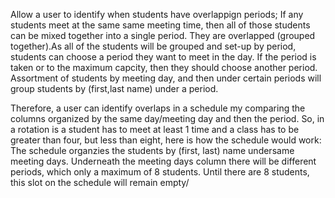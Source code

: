 Allow a user to identify when students have overlappign periods; If any students meet at the same same meeting time, then all of those students can be mixed together
into a single period. They are overlapped (grouped together).As all of the students will be grouped and set-up by period, students can choose a period they want to meet in the day.
If the period is taken or to the maximum capcity, then they should choose another period. Assortment of students by meeting day, and then under certain periods will group students by
(first,last name) under a period.

Therefore, a user can identify overlaps in a schedule my comparing the columns organized by the same day/meeting day and then the period. So, in a rotation is a student has to meet at least 1 time and a class has to be greater than four, but less than eight, here is how the schedule would work: The schedule organzies the students by (first, last) name undersame meeting days. Underneath the meeting days column there will be different periods, which only a maximum of 8 students. Until there are 8 students, this slot on the schedule will remain empty/
